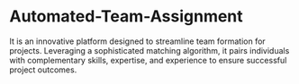 # Automated-Team-Assignment
It is an innovative platform designed to streamline team formation for projects. Leveraging a sophisticated matching algorithm, it pairs individuals with complementary skills, expertise, and experience to ensure successful project outcomes.
